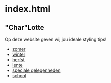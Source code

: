 <h1>index.html</h1>
<h2>"Char"Lotte</h2>
<p>Op deze website geven wij jou ideale styling tips!</p>
<ul>
  <li><a href="#">zomer</a></li>
  <li><a href="#">winter</a></li>
  <li><a href="#">herfst</a></li>
    <li><a href="#">lente</a></li>
    <li><a href="#">speciale gelegenheden</a></li>
    <li><a href="#">school</a></li>
  </ul>



